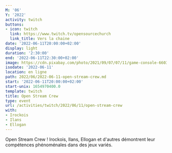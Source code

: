 ```yaml
---
M: '06'
Y: '2022'
activity: twitch
buttons:
- icon: twitch
  link: https://www.twitch.tv/opensourcechurch
  link_title: Vers la chaine
date: '2022-06-11T20:00:00+02:00'
display: light
duration: '2:30:00'
end: '2022-06-11T22:30:00+02:00'
image: https://cdn.pixabay.com/photo/2021/09/07/07/11/game-console-6603120_960_720.jpg
isodate: '2022-06-11'
location: en ligne
path: 2022/06/2022-06-11-open-stream-crew.md
start: '2022-06-11T20:00:00+02:00'
start-unix: 1654970400.0
template: twitch
title: Open Stream Crew
type: event
url: /activities/twitch/2022/06/11/open-stream-crew
with:
- Irockois
- Ilans
- Ellogan
---
```

Open Stream Crew ! Irockois, Ilans, Ellogan et d'autres démontrent leur compétences phénoménales dans des jeux variés.